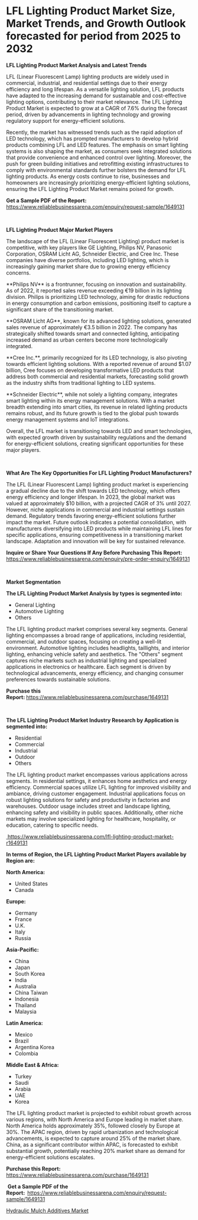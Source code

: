 <p><h1>LFL Lighting Product Market Size, Market Trends, and Growth Outlook forecasted for period from 2025 to 2032</h1></p><p><strong>LFL Lighting Product Market Analysis and Latest Trends</strong></p>
<p><p>LFL (Linear Fluorescent Lamp) lighting products are widely used in commercial, industrial, and residential settings due to their energy efficiency and long lifespan. As a versatile lighting solution, LFL products have adapted to the increasing demand for sustainable and cost-effective lighting options, contributing to their market relevance. The LFL Lighting Product Market is expected to grow at a CAGR of 7.6% during the forecast period, driven by advancements in lighting technology and growing regulatory support for energy-efficient solutions.</p><p>Recently, the market has witnessed trends such as the rapid adoption of LED technology, which has prompted manufacturers to develop hybrid products combining LFL and LED features. The emphasis on smart lighting systems is also shaping the market, as consumers seek integrated solutions that provide convenience and enhanced control over lighting. Moreover, the push for green building initiatives and retrofitting existing infrastructures to comply with environmental standards further bolsters the demand for LFL lighting products. As energy costs continue to rise, businesses and homeowners are increasingly prioritizing energy-efficient lighting solutions, ensuring the LFL Lighting Product Market remains poised for growth.</p></p>
<p><strong>Get a Sample PDF of the Report:&nbsp;</strong> <a href="https://www.reliablebusinessarena.com/enquiry/request-sample/1649131?utm_campaign=3267&utm_medium=2&utm_source=Github&utm_content=ia&utm_term=26032025&utm_id=lfl-lighting-product">https://www.reliablebusinessarena.com/enquiry/request-sample/1649131</a></p>
<p>&nbsp;</p>
<p><strong>LFL Lighting Product Major Market Players</strong></p>
<p><p>The landscape of the LFL (Linear Fluorescent Lighting) product market is competitive, with key players like GE Lighting, Philips NV, Panasonic Corporation, OSRAM Licht AG, Schneider Electric, and Cree Inc. These companies have diverse portfolios, including LED lighting, which is increasingly gaining market share due to growing energy efficiency concerns.</p><p>**Philips NV** is a frontrunner, focusing on innovation and sustainability. As of 2022, it reported sales revenue exceeding €19 billion in its lighting division. Philips is prioritizing LED technology, aiming for drastic reductions in energy consumption and carbon emissions, positioning itself to capture a significant share of the transitioning market.</p><p>**OSRAM Licht AG**, known for its advanced lighting solutions, generated sales revenue of approximately €3.5 billion in 2022. The company has strategically shifted towards smart and connected lighting, anticipating increased demand as urban centers become more technologically integrated.</p><p>**Cree Inc.**, primarily recognized for its LED technology, is also pivoting towards efficient lighting solutions. With a reported revenue of around $1.07 billion, Cree focuses on developing transformative LED products that address both commercial and residential markets, forecasting solid growth as the industry shifts from traditional lighting to LED systems.</p><p>**Schneider Electric**, while not solely a lighting company, integrates smart lighting within its energy management solutions. With a market breadth extending into smart cities, its revenue in related lighting products remains robust, and its future growth is tied to the global push towards energy management systems and IoT integrations.</p><p>Overall, the LFL market is transitioning towards LED and smart technologies, with expected growth driven by sustainability regulations and the demand for energy-efficient solutions, creating significant opportunities for these major players.</p></p>
<p>&nbsp;</p>
<p><strong>What Are The Key Opportunities For LFL Lighting Product Manufacturers?</strong></p>
<p><p>The LFL (Linear Fluorescent Lamp) lighting product market is experiencing a gradual decline due to the shift towards LED technology, which offers energy efficiency and longer lifespan. In 2023, the global market was valued at approximately $10 billion, with a projected CAGR of 3% until 2027. However, niche applications in commercial and industrial settings sustain demand. Regulatory trends favoring energy-efficient solutions further impact the market. Future outlook indicates a potential consolidation, with manufacturers diversifying into LED products while maintaining LFL lines for specific applications, ensuring competitiveness in a transitioning market landscape. Adaptation and innovation will be key for sustained relevance.</p></p>
<p><strong>Inquire or Share Your Questions If Any Before Purchasing This Report:</strong> <a href="https://www.reliablebusinessarena.com/enquiry/pre-order-enquiry/1649131?utm_campaign=3267&utm_medium=2&utm_source=Github&utm_content=ia&utm_term=26032025&utm_id=lfl-lighting-product">https://www.reliablebusinessarena.com/enquiry/pre-order-enquiry/1649131</a></p>
<p>&nbsp;</p>
<p><strong>Market Segmentation</strong></p>
<p><strong>The LFL Lighting Product Market Analysis by types is segmented into:</strong></p>
<p><ul><li>General Lighting</li><li>Automotive Lighting</li><li>Others</li></ul></p>
<p><p>The LFL lighting product market comprises several key segments. General lighting encompasses a broad range of applications, including residential, commercial, and outdoor spaces, focusing on creating a well-lit environment. Automotive lighting includes headlights, taillights, and interior lighting, enhancing vehicle safety and aesthetics. The "Others" segment captures niche markets such as industrial lighting and specialized applications in electronics or healthcare. Each segment is driven by technological advancements, energy efficiency, and changing consumer preferences towards sustainable solutions.</p></p>
<p><strong>Purchase this Report:&nbsp;</strong><a href="https://www.reliablebusinessarena.com/purchase/1649131?utm_campaign=3267&utm_medium=2&utm_source=Github&utm_content=ia&utm_term=26032025&utm_id=lfl-lighting-product">https://www.reliablebusinessarena.com/purchase/1649131</a></p>
<p>&nbsp;</p>
<p><strong>The LFL Lighting Product Market Industry Research by Application is segmented into:</strong></p>
<p><ul><li>Residential</li><li>Commercial</li><li>Industrial</li><li>Outdoor</li><li>Others</li></ul></p>
<p><p>The LFL lighting product market encompasses various applications across segments. In residential settings, it enhances home aesthetics and energy efficiency. Commercial spaces utilize LFL lighting for improved visibility and ambiance, driving customer engagement. Industrial applications focus on robust lighting solutions for safety and productivity in factories and warehouses. Outdoor usage includes street and landscape lighting, enhancing safety and visibility in public spaces. Additionally, other niche markets may involve specialized lighting for healthcare, hospitality, or education, catering to specific needs.</p></p>
<p><a href="https://www.reliablebusinessarena.com/lfl-lighting-product-market-r1649131?utm_campaign=3267&utm_medium=2&utm_source=Github&utm_content=ia&utm_term=26032025&utm_id=lfl-lighting-product">&nbsp;https://www.reliablebusinessarena.com/lfl-lighting-product-market-r1649131</a></p>
<p><strong>In terms of Region, the LFL Lighting Product Market Players available by Region are:</strong></p>
<p>
    <p> <strong> North America: </strong>
        <ul>
            <li>United States</li>
            <li>Canada</li>
        </ul>
        </p> 
    <p> <strong> Europe: </strong>
        <ul>
            <li>Germany</li>
            <li>France</li>
            <li>U.K.</li>
            <li>Italy</li>
            <li>Russia</li>
        </ul>
        </p> 
    <p> <strong> Asia-Pacific: </strong>
        <ul>
            <li>China</li>
            <li>Japan</li>
            <li>South Korea</li>
            <li>India</li>
            <li>Australia</li>
            <li>China Taiwan</li>
            <li>Indonesia</li>
            <li>Thailand</li>
            <li>Malaysia</li>
        </ul>
        </p> 
    <p> <strong> Latin America: </strong>
        <ul>
            <li>Mexico</li>
            <li>Brazil</li>
            <li>Argentina Korea</li>
            <li>Colombia</li>
        </ul>
        </p> 
    <p> <strong> Middle East & Africa: </strong>
        <ul>
            <li>Turkey</li>
            <li>Saudi</li>
            <li>Arabia</li>
            <li>UAE</li>
            <li>Korea</li>
        </ul>
    </p>
    </p>
<p><p>The LFL lighting product market is projected to exhibit robust growth across various regions, with North America and Europe leading in market share. North America holds approximately 35%, followed closely by Europe at 30%. The APAC region, driven by rapid urbanization and technological advancements, is expected to capture around 25% of the market share. China, as a significant contributor within APAC, is forecasted to exhibit substantial growth, potentially reaching 20% market share as demand for energy-efficient solutions escalates.</p></p>
<p><strong>Purchase this Report: </strong><a href="https://www.reliablebusinessarena.com/purchase/1649131?utm_campaign=3267&utm_medium=2&utm_source=Github&utm_content=ia&utm_term=26032025&utm_id=lfl-lighting-product">https://www.reliablebusinessarena.com/purchase/1649131</a></p>
<p>&nbsp;<strong>Get a Sample PDF of the Report:&nbsp;&nbsp;</strong><a href="https://www.reliablebusinessarena.com/enquiry/request-sample/1649131?utm_campaign=3267&utm_medium=2&utm_source=Github&utm_content=ia&utm_term=26032025&utm_id=lfl-lighting-product">https://www.reliablebusinessarena.com/enquiry/request-sample/1649131</a></p>
<p><strong></strong></p>
<p><p><a href="https://github.com/joshuagarcia509/Market-Research-Report-List-1/blob/main/hydraulic-mulch-additives-market.md?utm_campaign=3267&utm_medium=2&utm_source=Github&utm_content=ia&utm_term=26032025&utm_id=lfl-lighting-product">Hydraulic Mulch Additives Market</a></p></p>